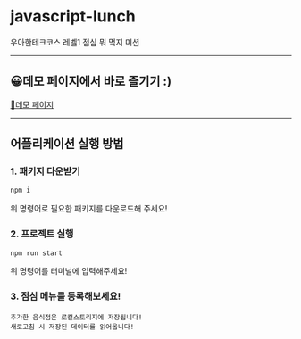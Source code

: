 # javascript-lunch

우아한테크코스 레벨1 점심 뭐 먹지 미션

---

## 😀데모 페이지에서 바로 즐기기 :)

[🎯데모 페이지](https://evencoding.github.io/javascript-lunch/)

---

## 어플리케이션 실행 방법

### 1. 패키지 다운받기

```bash
npm i
```

위 명령어로 필요한 패키지를 다운로드해 주세요!

### 2. 프로젝트 실행

```bash
npm run start
```

위 명령어를 터미널에 입력해주세요!

### 3. 점심 메뉴를 등록해보세요!

```
추가한 음식점은 로컬스토리지에 저장됩니다!
새로고침 시 저장된 데이터를 읽어옵니다!
```
